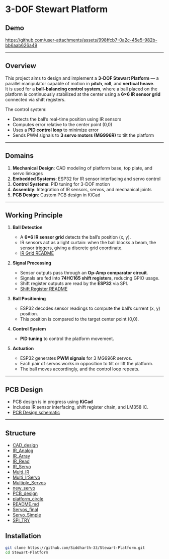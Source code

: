 # 3-DOF Stewart Platform

## Demo
https://github.com/user-attachments/assets/998ffcb7-0a2c-45e5-982b-bb6aab626a49

---

## Overview
This project aims to design and implement a **3-DOF Stewart Platform** — a parallel manipulator capable of motion in **pitch**, **roll**, and **vertical heave**.  
It is used for a **ball-balancing control system**, where a ball placed on the platform is continuously stabilized at the center using a **6×6 IR sensor grid** connected via shift registers.

The control system:
- Detects the ball’s real-time position using IR sensors  
- Computes error relative to the center point (0,0)  
- Uses a **PID control loop** to minimize error 
- Sends PWM signals to **3 servo motors (MG996R)** to tilt the platform  

---

## Domains
1. **Mechanical Design**: CAD modeling of platform base, top plate, and servo linkages  
2. **Embedded Systems**: ESP32 for IR sensor interfacing and servo control  
3. **Control Systems**: PID tuning for 3-DOF motion  
4. **Assembly**: Integration of IR sensors, servos, and mechanical joints  
5. **PCB Design**: Custom PCB design in KiCad  

---

## Working Principle

1. **Ball Detection**  
   - A **6×6 IR sensor grid** detects the ball’s position (x, y).  
   - IR sensors act as a light curtain: when the ball blocks a beam, the sensor triggers, giving a discrete grid coordinate.
   - [IR Grid README](IR_Array/README.md)  

2. **Signal Processing**  
   - Sensor outputs pass through an **Op-Amp comparator circuit**.  
   - Signals are fed into **74HC165 shift registers**, reducing GPIO usage.  
   - Shift register outputs are read by the **ESP32** via SPI.  
   - [Shift Register README](SPI_TRY/README.md)  

3. **Ball Positioning**  
   - ESP32 decodes sensor readings to compute the ball’s current (x, y) position.  
   - This position is compared to the target center point (0,0).  

4. **Control System**  
   - **PID tuning** to control the platform movement.

5. **Actuation**  
   - ESP32 generates **PWM signals** for 3 MG996R servos.  
   - Each pair of servos works in opposition to tilt or lift the platform.  
   - The ball moves accordingly, and the control loop repeats.  

---

## PCB Design
- PCB design is in progress using **KiCad**  
- Includes IR sensor interfacing, shift register chain, and LM358 IC.
- [PCB Design schematic](PCB_design/PCB_WORK)

---

## Structure
- [CAD_design](CAD_design)  
- [IR_Analog](IR_Analog)  
- [IR_Array](IR_Array)  
- [IR_Read](IR_Read)  
- [IR_Servo](IR_Servo)  
- [Multi_IR](Multi_IR)  
- [Multi_IrServo](Multi_IrServo)  
- [Multiple_Servos](Multiple_Servos)  
- [new_servo](new_servo)  
- [PCB_design](PCB_design)  
- [platform_circle](platform_circle)  
- [README.md](README.md)  
- [Servos_final](Servos_final)  
- [Servo_Simple](Servo_Simple)  
- [SPI_TRY](SPI_TRY)  

## Installation

```bash
git clone https://github.com/Siddharth-33/Stewart-Platform.git
cd Stewart-Platform

